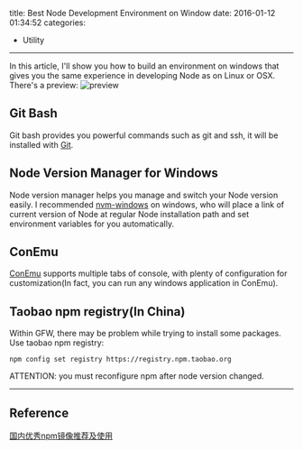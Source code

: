 title: Best Node Development Environment on Window
date: 2016-01-12 01:34:52
categories:
- Utility
---
In this article, I'll show you how to build an environment on windows that gives you the same experience in developing Node as on Linux or OSX. There's a preview:
![preview](http://7xqh47.com1.z0.glb.clouddn.com/build_windows_shell/preview.png)

## Git Bash
Git bash provides you powerful commands such as git and ssh, it will be installed with [Git](https://git-scm.com/download/win).

## Node Version Manager for Windows
Node version manager helps you manage and switch your Node version easily. I recommended [nvm-windows](https://github.com/coreybutler/nvm-windows) on windows, who will place a link of current version of Node at regular Node installation path and set environment variables for you automatically.

## ConEmu
[ConEmu](https://github.com/Maximus5/ConEmu) supports multiple tabs of console, with plenty of configuration for customization(In fact, you can run any windows application in ConEmu). 

## Taobao npm registry(In China)
Within GFW, there may be problem while trying to install some packages. Use taobao npm registry:
```
npm config set registry https://registry.npm.taobao.org
```
ATTENTION: you must reconfigure npm after node version changed.

- - - - - - - - - -
## Reference
[国内优秀npm镜像推荐及使用](http://riny.net/2014/cnpm/)








